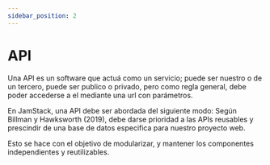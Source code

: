 ```yaml
---
sidebar_position: 2
---
```


# API

Una API es un software que actuá como un servicio; puede ser nuestro o de un tercero, puede ser publico o privado, pero como regla general, debe poder accederse a el mediante una url con parámetros.


En JamStack, una API debe ser abordada del siguiente modo: Según Billman y Hawksworth (2019), debe darse prioridad a las APIs reusables y prescindir de una base de datos especifica para nuestro proyecto web.


Esto se hace con el objetivo de modularizar, y mantener los componentes independientes y reutilizables.
